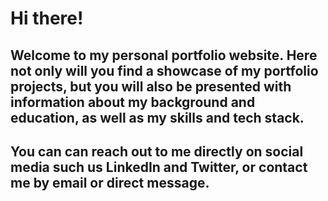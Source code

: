 # Hi there!

## Welcome to my personal portfolio website. Here not only will you find a showcase of my portfolio projects, but you will also be presented with information about my background and education, as well as my skills and tech stack.

## You can can reach out to me directly on social media such us LinkedIn and Twitter, or contact me by email or direct message.
